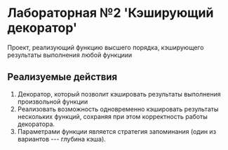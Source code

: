 # Лабораторная №2 'Кэширующий декоратор'
Проект, реализующий функцию высшего порядка, кэширующего результаты выполнения любой функциии
## Реализуемые действия
1. Декоратор, который позволит кэшировать результаты выполнения произвольной функции
2. Реализовать возможность одновременно кэшировать результаты нескольких функций, сохраняя при этом корректность работы декоратора.
3. Параметрами функции является стратегия запоминания (один из вариантов --- глубина кэша).
